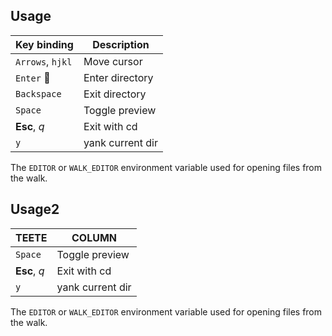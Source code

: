 
## Usage

| Key binding      | Description        |
|------------------|--------------------|
| `Arrows`, `hjkl` | Move cursor        |
| `Enter`   :100:       | Enter directory    |
| `Backspace`      | Exit directory     |
| `Space`          | Toggle preview     |
| **Esc**, _q_       | Exit with cd       |
| `y`              | yank current dir   |

The `EDITOR` or `WALK_EDITOR` environment variable used for opening files from
the walk.


## Usage2

|TEETE               |COLUMN              |
|--------------------|--------------------|
|`Space`             |Toggle preview      |
|**Esc**, _q_        |Exit with cd        |
|`y`                 |yank current dir    |

The `EDITOR` or `WALK_EDITOR` environment variable used for opening files from
the walk.

